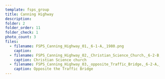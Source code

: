 ```yaml
---
template: fsps_group
title: Canning Highway
description: 
folder: 2
folder_order: 11
folder_check: 1
photo_count: 3
files:
  - filename: FSPS_Canning_Highway_01,_6-1-A,_1980.png
    caption:
  - filename: FSPS_Canning_Highway_02,_Christian_Science_Church,_6-2-B,_1980.png
    caption: Christian Science church
  - filename: FSPS_Canning_Highway_03,_opposite_Traffic_Bridge,_6-2-A,_1980.png
    caption: Opposite the Traffic Bridge
---
```

